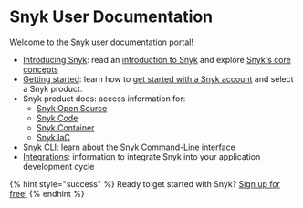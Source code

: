 # Snyk User Documentation

Welcome to the Snyk user documentation portal!

* [Introducing Snyk](introducing-snyk/): read an [introduction to Snyk](introducing-snyk/introduction-to-snyk/) and explore [Snyk's core concepts](introducing-snyk/snyks-core-concepts/)
* [Getting started](getting-started/): learn how to [get started with a Snyk account](getting-started/getting-started-snyk-products/) and select a Snyk product.
* Snyk product docs: access information for:
  * [Snyk Open Source](snyk-open-source/)
  * [Snyk Code](snyk-code/)
  * [Snyk Container](snyk-container/)
  * [Snyk IaC](snyk-infrastructure-as-code/)
* [Snyk CLI](snyk-cli/): learn about the Snyk Command-Line interface
* [Integrations](integrations/): information to integrate Snyk into your application development cycle

{% hint style="success" %}
Ready to get started with Snyk? [Sign up for free!](https://snyk.io/login?cta=sign-up&loc=footer&page=support_docs_page)
{% endhint %}

